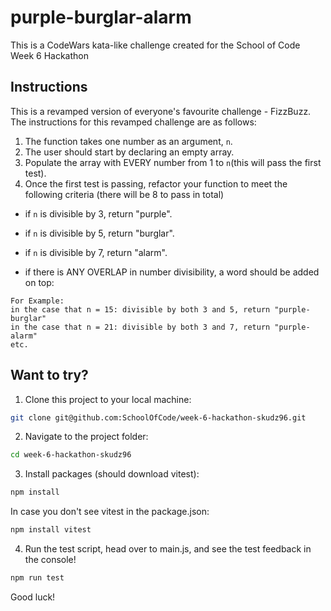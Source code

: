 
# purple-burglar-alarm

This is a CodeWars kata-like challenge created for the School of Code Week 6 Hackathon

## Instructions
This is a revamped version of everyone's favourite challenge - FizzBuzz. The instructions for this revamped challenge are as follows:

1. The function takes one number as an argument, `n`.
2. The user should start by declaring an empty array.
3. Populate the array with EVERY number from 1 to `n`(this will pass the first test).
4. Once the first test is passing, refactor your function to meet the following criteria (there will be 8 to pass in total)

 *    if `n` is divisible by 3, return "purple".
 *    if `n` is divisible by 5, return "burglar".
 *    if `n` is divisible by 7, return "alarm".
 
 *    if there is ANY OVERLAP in number divisibility, a word should be added on top:

    For Example: 
    in the case that n = 15: divisible by both 3 and 5, return "purple-burglar"
    in the case that n = 21: divisible by both 3 and 7, return "purple-alarm"
    etc.

## Want to try?

1. Clone this project to your local machine:
```bash
git clone git@github.com:SchoolOfCode/week-6-hackathon-skudz96.git
```
2. Navigate to the project folder:
```bash
cd week-6-hackathon-skudz96
```
3. Install packages (should download vitest):
```bash
npm install
```
In case you don't see vitest in the package.json:
```bash
npm install vitest
```
4. Run the test script, head over to main.js, and see the test feedback in the console! 
```bash
npm run test
```
Good luck!